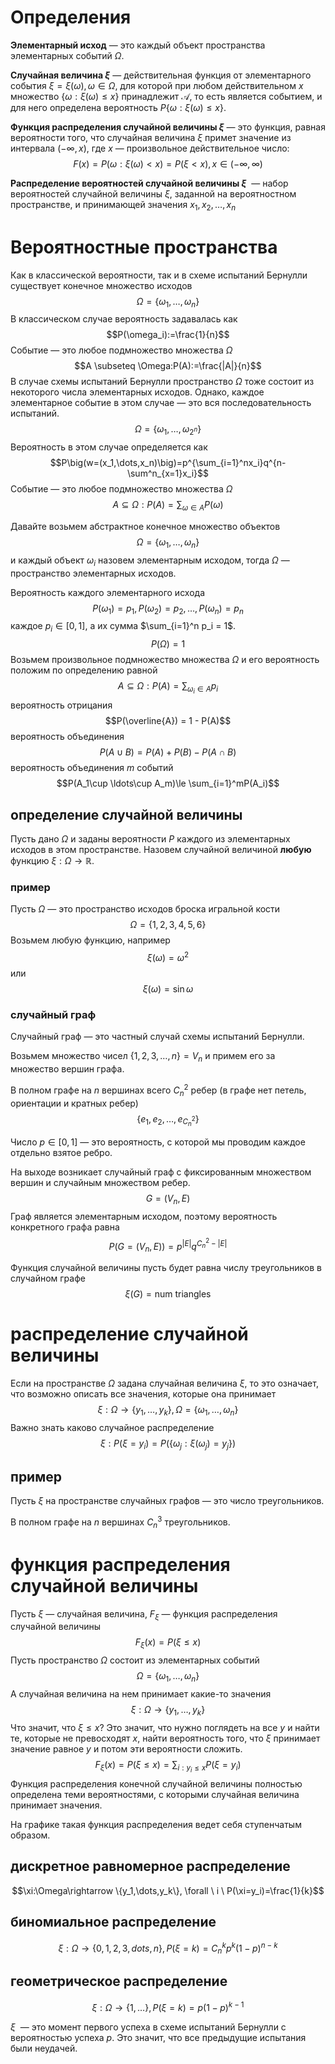 # Определения
**Элементарный исход** — это каждый объект пространства элементарных событий $\Omega$.

**Случайная величина $\xi$** — действительная функция от элементарного события $\xi=\xi(\omega),\omega\in \Omega$, для которой при любом действительном $x$ множество $\{\omega:\xi(\omega)\le x\}$ принадлежит $\mathcal{A}$, то есть является событием, и для него определена вероятность $P\{\omega:\xi(\omega)\le x\}$.

**Функция распределения случайной величины $\xi$** — это функция, равная вероятности того, что случайная величина $\xi$  примет значение из интервала $(-\infty, x)$, где $x$ — произвольное действительное число:
$$F(x)=P(\omega:\xi(\omega)<x)=P(\xi<x),x\in(-\infty,\infty)$$

**Распределение вероятностей случайной величины $\xi$**  — набор вероятностей случайной величины $\xi$, заданной на вероятностном пространстве, и принимающей значения $x_1,x_2,\dots,x_n$ 


# Вероятностные пространства

Как в классической вероятности, так и в схеме испытаний Бернулли существует конечное множество исходов
$$\Omega=\{\omega_1,\dots,\omega_n\}$$
В классическом случае вероятность задавалась как
$$P(\omega_i):=\frac{1}{n}$$
Событие — это любое подмножество множества  $\Omega$
$$A \subseteq \Omega:P(A):=\frac{|A|}{n}$$
В случае схемы испытаний Бернулли пространство $\Omega$ тоже состоит из некоторого числа элементарных исходов. Однако,  каждое элементарное событие в этом случае — это вся последовательность испытаний.
$$\Omega=\{\omega_1, \dots, \omega_{2^n}\}$$
Вероятность в этом случае определяется как
$$P\big(w=(x_1,\dots,x_n)\big)=p^{\sum_{i=1}^nx_i}q^{n-\sum^n_{x=1}x_i}$$
Событие — это любое подмножество множества $\Omega$
$$A\subseteq \Omega:P(A)=\sum_{\omega \in A}P(\omega)$$

Давайте возьмем абстрактное конечное множество объектов
$$\Omega=\{\omega_1,\dots,\omega_n\}$$
и каждый объект $\omega_i$ назовем элементарным исходом, тогда $\Omega$ — пространство элементарных исходов.

Вероятность каждого элементарного исхода
$$P(\omega_1)=p_1, P(\omega_2)=p_2,\dots,P(\omega_n)=p_n$$
каждое $p_i \in [0,1]$, а их сумма $\sum_{i=1}^n p_i = 1$.
$$P(\Omega)=1$$
Возьмем произвольное подмножество множества $\Omega$ и его вероятность положим по определению равной	$$A\subseteq\Omega: P(A)=\sum_{\omega_i \in A} p_i$$
вероятность отрицания
$$P(\overline{A}) = 1 - P(A)$$
вероятность объединения
$$P(A \cup B)=P(A)+P(B)-P(A\cap B)$$
вероятность объединения $m$ событий
$$P(A_1\cup \ldots\cup A_m)\le \sum_{i=1}^mP(A_i)$$
## определение случайной величины

Пусть дано $\Omega$ и заданы вероятности $P$ каждого из элементарных исходов в этом пространстве. Назовем случайной величиной **любую** функцию $\xi: \Omega \rightarrow \mathbb{R}$.

### пример

Пусть $\Omega$ — это пространство исходов броска игральной кости
$$\Omega=\{1,2,3,4,5,6\}$$
Возьмем любую функцию, например
$$\xi(\omega) = \omega^2$$
или
$$\xi(\omega)=\sin \omega$$

### случайный граф

Случайный граф — это частный случай схемы испытаний Бернулли.

Возьмем множество чисел $\{1,2,3,\dots,n\}=V_n$ и примем его за множество вершин графа.

В полном графе на $n$ вершинах всего $C_n^2$ ребер (в графе нет петель, ориентации и кратных ребер) 
$$\{e_1, e_2, \dots, e_{C_n^2}\}$$

Число $p\in [0,1]$ — это вероятность, с которой мы проводим каждое отдельно взятое ребро.

На выходе возникает случайный граф с фиксированным множеством вершин и случайным множеством ребер.
$$G=(V_n, E)$$
Граф является элементарным исходом, поэтому вероятность конкретного графа равна
$$P\big(G=(V_n,E)\big)=p^{|E|}q^{C_n^2-|E|}$$

Функция случайной величины пусть будет равна числу треугольников в случайном графе
$$\xi(G)=\text{num triangles}$$
# распределение случайной величины

Если на пространстве $\Omega$ задана случайная величина $\xi$, то это означает, что возможно описать все значения, которые она принимает
$$\xi:\Omega\rightarrow\{y_1,\dots,y_k\},\Omega=\{\omega_1,\dots,\omega_n\}$$
Важно знать каково случайное распределение 
$$\xi:P(\xi=y_i)=P\big(\{\omega_j:\xi(\omega_j)=y_j\}\big)$$
## пример

Пусть $\xi$ на пространстве случайных графов — это число треугольников. 

В полном графе на $n$ вершинах $C_n^3$ треугольников.


# функция распределения случайной величины

Пусть $\xi$ — случайная величина, $F_\xi$ — функция распределения случайной величины
$$F_\xi(x)=P(\xi\le x)$$
Пусть пространство $\Omega$ состоит из элементарных событий
$$\Omega=\{\omega_1, \dots, \omega_n\}$$
А случайная величина на нем принимает какие-то значения
$$\xi:\Omega\rightarrow\{y_1, \dots, y_k\}$$
Что значит, что $\xi\le x$? Это значит, что нужно поглядеть на все $y$ и найти те, которые не превосходят $x$, найти вероятность того, что $\xi$ принимает значение равное $y$ и потом эти вероятности сложить.
$$F_\xi(x)=P(\xi\le x)=\sum_{i:y_i\le x}P(\xi= y_i)$$
Функция распределения конечной случайной величины полностью определена теми вероятностями, с которыми случайная величина принимает значения.

На графике такая функция распределения ведет себя ступенчатым образом.

## дискретное равномерное распределение
$$\xi:\Omega\rightarrow \{y_1,\dots,y_k\}, \forall \ i \ P(\xi=y_i)=\frac{1}{k}$$
## биномиальное распределение
$$\xi:\Omega\rightarrow\{0,1,2,3,dots,n\}, P(\xi=k)=C_n^k p^k (1-p)^{n-k}$$
## геометрическое распределение
$$\xi:\Omega\rightarrow\{1,\dots\},P(\xi=k)=p(1-p)^{k-1}$$

$\xi$  — это момент первого успеха в схеме испытаний Бернулли с вероятностью успеха $p$. Это значит, что все предыдущие испытания были неудачей.
